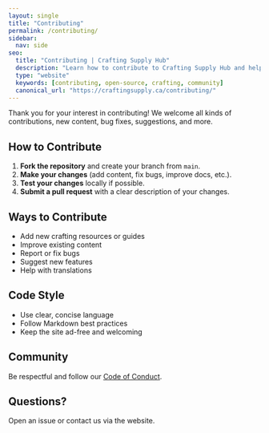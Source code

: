 ```yaml
---
layout: single
title: "Contributing"
permalink: /contributing/
sidebar:
  nav: side
seo:
  title: "Contributing | Crafting Supply Hub"
  description: "Learn how to contribute to Crafting Supply Hub and help grow the crafting community."
  type: "website"
  keywords: [contributing, open-source, crafting, community]
  canonical_url: "https://craftingsupply.ca/contributing/"
---
```


Thank you for your interest in contributing! We welcome all kinds of contributions, new content, bug fixes, suggestions, and more.

## How to Contribute

1. **Fork the repository** and create your branch from `main`.
2. **Make your changes** (add content, fix bugs, improve docs, etc.).
3. **Test your changes** locally if possible.
4. **Submit a pull request** with a clear description of your changes.

## Ways to Contribute

- Add new crafting resources or guides
- Improve existing content
- Report or fix bugs
- Suggest new features
- Help with translations

## Code Style

- Use clear, concise language
- Follow Markdown best practices
- Keep the site ad-free and welcoming

## Community

Be respectful and follow our [Code of Conduct](/code-of-conduct/).

## Questions?

Open an issue or contact us via the website.
